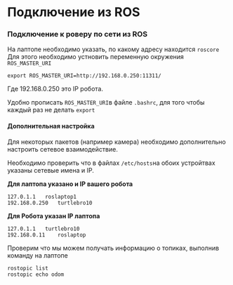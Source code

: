 # Подключение из ROS



### Подключение к роверу по сети из ROS

На лаптопе необходимо указать, по какому адреcу находится `roscore` Для этого необходимо устновить переменную окружения `ROS_MASTER_URI`

```text
export ROS_MASTER_URI=http://192.168.0.250:11311/
```

Где 192.168.0.250 это IP робота.

Удобно прописать `ROS_MASTER_URI`в файле `.bashrc`, для того чтобы каждый раз не делать `export`

#### Дополнительная настройка

Для некоторых пакетов \(например камера\) необходимо дополнительно настроить сетевое взаимодействие.

Необходимо проверить что в файлах `/etc/hosts`на обоих устройтвах указаны сетевые имена и IP. 

**Для лаптопа указано и IP вашего робота**

```text
127.0.1.1	roslaptop1
192.168.0.250	turtlebro10
```

**Для Робота указан IP лаптопа**

```text
127.0.1.1	turtlebro10
192.168.0.11	roslaptop
```

Проверим что мы можем получать информацию о топиках, выполнив команду на лаптопе

```text
rostopic list
rostopic echo odom
```

